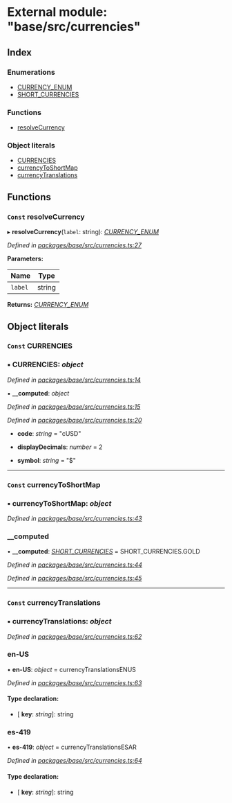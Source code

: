 # External module: "base/src/currencies"

## Index

### Enumerations

* [CURRENCY_ENUM](../enums/_base_src_currencies_.currency_enum.md)
* [SHORT_CURRENCIES](../enums/_base_src_currencies_.short_currencies.md)

### Functions

* [resolveCurrency](_base_src_currencies_.md#const-resolvecurrency)

### Object literals

* [CURRENCIES](_base_src_currencies_.md#const-currencies)
* [currencyToShortMap](_base_src_currencies_.md#const-currencytoshortmap)
* [currencyTranslations](_base_src_currencies_.md#const-currencytranslations)

## Functions

### `Const` resolveCurrency

▸ **resolveCurrency**(`label`: string): *[CURRENCY_ENUM](../enums/_base_src_currencies_.currency_enum.md)*

*Defined in [packages/base/src/currencies.ts:27](https://github.com/celo-org/celo-monorepo/blob/master/packages/base/src/currencies.ts#L27)*

**Parameters:**

Name | Type |
------ | ------ |
`label` | string |

**Returns:** *[CURRENCY_ENUM](../enums/_base_src_currencies_.currency_enum.md)*

## Object literals

### `Const` CURRENCIES

### ▪ **CURRENCIES**: *object*

*Defined in [packages/base/src/currencies.ts:14](https://github.com/celo-org/celo-monorepo/blob/master/packages/base/src/currencies.ts#L14)*

▪ **__computed**: *object*

*Defined in [packages/base/src/currencies.ts:15](https://github.com/celo-org/celo-monorepo/blob/master/packages/base/src/currencies.ts#L15)*

*Defined in [packages/base/src/currencies.ts:20](https://github.com/celo-org/celo-monorepo/blob/master/packages/base/src/currencies.ts#L20)*

* **code**: *string* = "cUSD"

* **displayDecimals**: *number* = 2

* **symbol**: *string* = "$"

___

### `Const` currencyToShortMap

### ▪ **currencyToShortMap**: *object*

*Defined in [packages/base/src/currencies.ts:43](https://github.com/celo-org/celo-monorepo/blob/master/packages/base/src/currencies.ts#L43)*

###  __computed

• **__computed**: *[SHORT_CURRENCIES](../enums/_base_src_currencies_.short_currencies.md)* = SHORT_CURRENCIES.GOLD

*Defined in [packages/base/src/currencies.ts:44](https://github.com/celo-org/celo-monorepo/blob/master/packages/base/src/currencies.ts#L44)*

*Defined in [packages/base/src/currencies.ts:45](https://github.com/celo-org/celo-monorepo/blob/master/packages/base/src/currencies.ts#L45)*

___

### `Const` currencyTranslations

### ▪ **currencyTranslations**: *object*

*Defined in [packages/base/src/currencies.ts:62](https://github.com/celo-org/celo-monorepo/blob/master/packages/base/src/currencies.ts#L62)*

###  en-US

• **en-US**: *object* = currencyTranslationsENUS

*Defined in [packages/base/src/currencies.ts:63](https://github.com/celo-org/celo-monorepo/blob/master/packages/base/src/currencies.ts#L63)*

#### Type declaration:

* \[ **key**: *string*\]: string

###  es-419

• **es-419**: *object* = currencyTranslationsESAR

*Defined in [packages/base/src/currencies.ts:64](https://github.com/celo-org/celo-monorepo/blob/master/packages/base/src/currencies.ts#L64)*

#### Type declaration:

* \[ **key**: *string*\]: string

